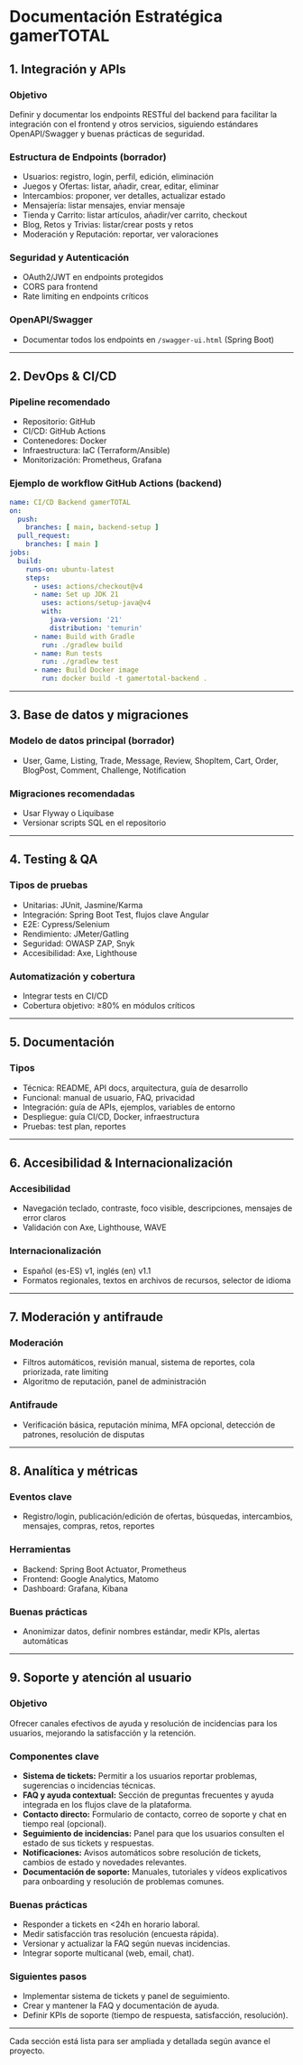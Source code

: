 # Documentación Estratégica gamerTOTAL

## 1. Integración y APIs

### Objetivo
Definir y documentar los endpoints RESTful del backend para facilitar la integración con el frontend y otros servicios, siguiendo estándares OpenAPI/Swagger y buenas prácticas de seguridad.

### Estructura de Endpoints (borrador)
- Usuarios: registro, login, perfil, edición, eliminación
- Juegos y Ofertas: listar, añadir, crear, editar, eliminar
- Intercambios: proponer, ver detalles, actualizar estado
- Mensajería: listar mensajes, enviar mensaje
- Tienda y Carrito: listar artículos, añadir/ver carrito, checkout
- Blog, Retos y Trivias: listar/crear posts y retos
- Moderación y Reputación: reportar, ver valoraciones

### Seguridad y Autenticación
- OAuth2/JWT en endpoints protegidos
- CORS para frontend
- Rate limiting en endpoints críticos

### OpenAPI/Swagger
- Documentar todos los endpoints en `/swagger-ui.html` (Spring Boot)

---

## 2. DevOps & CI/CD

### Pipeline recomendado
- Repositorio: GitHub
- CI/CD: GitHub Actions
- Contenedores: Docker
- Infraestructura: IaC (Terraform/Ansible)
- Monitorización: Prometheus, Grafana

### Ejemplo de workflow GitHub Actions (backend)
```yaml
name: CI/CD Backend gamerTOTAL
on:
  push:
    branches: [ main, backend-setup ]
  pull_request:
    branches: [ main ]
jobs:
  build:
    runs-on: ubuntu-latest
    steps:
      - uses: actions/checkout@v4
      - name: Set up JDK 21
        uses: actions/setup-java@v4
        with:
          java-version: '21'
          distribution: 'temurin'
      - name: Build with Gradle
        run: ./gradlew build
      - name: Run tests
        run: ./gradlew test
      - name: Build Docker image
        run: docker build -t gamertotal-backend .
```

---

## 3. Base de datos y migraciones

### Modelo de datos principal (borrador)
- User, Game, Listing, Trade, Message, Review, ShopItem, Cart, Order, BlogPost, Comment, Challenge, Notification

### Migraciones recomendadas
- Usar Flyway o Liquibase
- Versionar scripts SQL en el repositorio

---

## 4. Testing & QA

### Tipos de pruebas
- Unitarias: JUnit, Jasmine/Karma
- Integración: Spring Boot Test, flujos clave Angular
- E2E: Cypress/Selenium
- Rendimiento: JMeter/Gatling
- Seguridad: OWASP ZAP, Snyk
- Accesibilidad: Axe, Lighthouse

### Automatización y cobertura
- Integrar tests en CI/CD
- Cobertura objetivo: ≥80% en módulos críticos

---

## 5. Documentación

### Tipos
- Técnica: README, API docs, arquitectura, guía de desarrollo
- Funcional: manual de usuario, FAQ, privacidad
- Integración: guía de APIs, ejemplos, variables de entorno
- Despliegue: guía CI/CD, Docker, infraestructura
- Pruebas: test plan, reportes

---

## 6. Accesibilidad & Internacionalización

### Accesibilidad
- Navegación teclado, contraste, foco visible, descripciones, mensajes de error claros
- Validación con Axe, Lighthouse, WAVE

### Internacionalización
- Español (es-ES) v1, inglés (en) v1.1
- Formatos regionales, textos en archivos de recursos, selector de idioma

---

## 7. Moderación y antifraude

### Moderación
- Filtros automáticos, revisión manual, sistema de reportes, cola priorizada, rate limiting
- Algoritmo de reputación, panel de administración

### Antifraude
- Verificación básica, reputación mínima, MFA opcional, detección de patrones, resolución de disputas

---

## 8. Analítica y métricas

### Eventos clave
- Registro/login, publicación/edición de ofertas, búsquedas, intercambios, mensajes, compras, retos, reportes

### Herramientas
- Backend: Spring Boot Actuator, Prometheus
- Frontend: Google Analytics, Matomo
- Dashboard: Grafana, Kibana

### Buenas prácticas
- Anonimizar datos, definir nombres estándar, medir KPIs, alertas automáticas

---

## 9. Soporte y atención al usuario

### Objetivo
Ofrecer canales efectivos de ayuda y resolución de incidencias para los usuarios, mejorando la satisfacción y la retención.

### Componentes clave
- **Sistema de tickets:** Permitir a los usuarios reportar problemas, sugerencias o incidencias técnicas.
- **FAQ y ayuda contextual:** Sección de preguntas frecuentes y ayuda integrada en los flujos clave de la plataforma.
- **Contacto directo:** Formulario de contacto, correo de soporte y chat en tiempo real (opcional).
- **Seguimiento de incidencias:** Panel para que los usuarios consulten el estado de sus tickets y respuestas.
- **Notificaciones:** Avisos automáticos sobre resolución de tickets, cambios de estado y novedades relevantes.
- **Documentación de soporte:** Manuales, tutoriales y vídeos explicativos para onboarding y resolución de problemas comunes.

### Buenas prácticas
- Responder a tickets en <24h en horario laboral.
- Medir satisfacción tras resolución (encuesta rápida).
- Versionar y actualizar la FAQ según nuevas incidencias.
- Integrar soporte multicanal (web, email, chat).

### Siguientes pasos
- Implementar sistema de tickets y panel de seguimiento.
- Crear y mantener la FAQ y documentación de ayuda.
- Definir KPIs de soporte (tiempo de respuesta, satisfacción, resolución).

---

Cada sección está lista para ser ampliada y detallada según avance el proyecto.